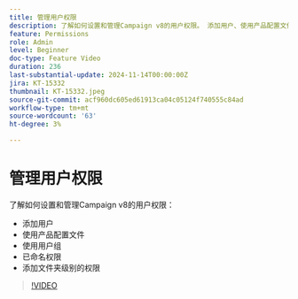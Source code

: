 ```yaml
---
title: 管理用户权限
description: 了解如何设置和管理Campaign v8的用户权限。 添加用户、使用产品配置文件、用户组和已命名权限。 添加文件夹级别的权限。
feature: Permissions
role: Admin
level: Beginner
doc-type: Feature Video
duration: 236
last-substantial-update: 2024-11-14T00:00:00Z
jira: KT-15332
thumbnail: KT-15332.jpeg
source-git-commit: acf960dc605ed61913ca04c05124f740555c84ad
workflow-type: tm+mt
source-wordcount: '63'
ht-degree: 3%

---
```



# 管理用户权限

了解如何设置和管理Campaign v8的用户权限：

* 添加用户
* 使用产品配置文件
* 使用用户组
* 已命名权限
* 添加文件夹级别的权限

>[!VIDEO](https://video.tv.adobe.com/v/3438198/?learn=on)
